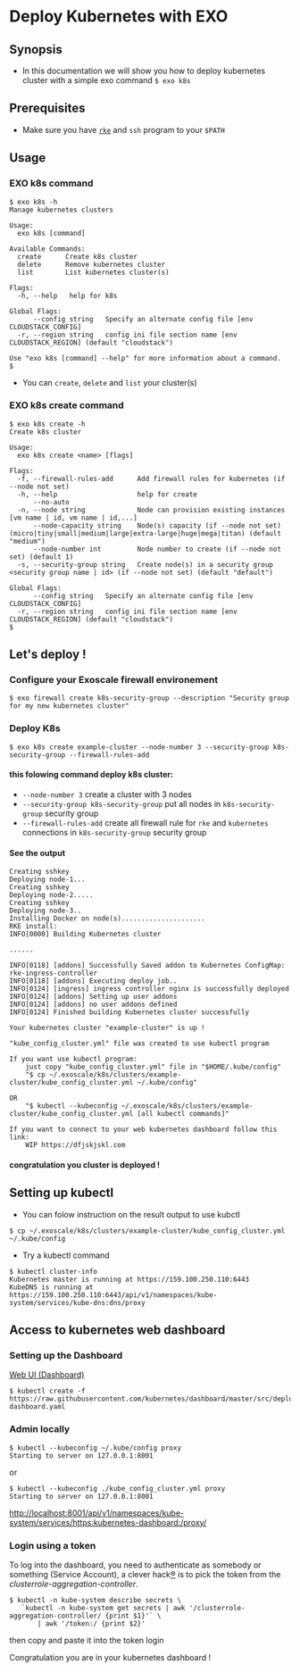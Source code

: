 # Deploy Kubernetes with EXO

## Synopsis

- In this documentation we will show you how to deploy kubernetes cluster with a simple exo command `$ exo k8s`

## Prerequisites

- Make sure you have [`rke`](https://github.com/rancher/rke/releases) and `ssh` program to your `$PATH`

## Usage

### EXO k8s command

```
$ exo k8s -h
Manage kubernetes clusters

Usage:
  exo k8s [command]

Available Commands:
  create      Create k8s cluster
  delete      Remove kubernetes cluster
  list        List kubernetes cluster(s)

Flags:
  -h, --help   help for k8s

Global Flags:
      --config string   Specify an alternate config file [env CLOUDSTACK_CONFIG]
  -r, --region string   config ini file section name [env CLOUDSTACK_REGION] (default "cloudstack")

Use "exo k8s [command] --help" for more information about a command.
$
```

- You can `create`, `delete` and  `list` your cluster(s)

### EXO k8s create command

```
$ exo k8s create -h
Create k8s cluster

Usage:
  exo k8s create <name> [flags]

Flags:
  -f, --firewall-rules-add      Add firewall rules for kubernetes (if --node not set)
  -h, --help                    help for create
      --no-auto
  -n, --node string             Node can provision existing instances [vm name | id, vm name | id,...]
      --node-capacity string    Node(s) capacity (if --node not set) (micro|tiny|small|medium|large|extra-large|huge|mega|titan) (default "medium")
      --node-number int         Node number to create (if --node not set) (default 1)
  -s, --security-group string   Create node(s) in a security group <security group name | id> (if --node not set) (default "default")

Global Flags:
      --config string   Specify an alternate config file [env CLOUDSTACK_CONFIG]
  -r, --region string   config ini file section name [env CLOUDSTACK_REGION] (default "cloudstack")
$
```

## Let's deploy !


### Configure your Exoscale firewall environement

```
$ exo firewall create k8s-security-group --description "Security group for my new kubernetes cluster"
```
### Deploy K8s

```
$ exo k8s create example-cluster --node-number 3 --security-group k8s-security-group --firewall-rules-add
```

#### this folowing command deploy k8s cluster:

- `--node-number 3` create a cluster with 3 nodes
- `--security-group k8s-security-group` put all nodes in `k8s-security-group` security group
- `--firewall-rules-add` create all firewall rule for `rke` and `kubernetes` connections in `k8s-security-group` security group

#### See the output

```
Creating sshkey
Deploying node-1...
Creating sshkey
Deploying node-2.....
Creating sshkey
Deploying node-3..
Installing Docker on node(s).....................
RKE install:
INFO[0000] Building Kubernetes cluster

......

INFO[0118] [addons] Successfully Saved addon to Kubernetes ConfigMap: rke-ingress-controller
INFO[0118] [addons] Executing deploy job..
INFO[0124] [ingress] ingress controller nginx is successfully deployed
INFO[0124] [addons] Setting up user addons
INFO[0124] [addons] no user addons defined
INFO[0124] Finished building Kubernetes cluster successfully

Your kubernetes cluster "example-cluster" is up !

"kube_config_cluster.yml" file was created to use kubectl program

If you want use kubectl program:
    just copy "kube_config_cluster.yml" file in "$HOME/.kube/config"
    "$ cp ~/.exoscale/k8s/clusters/example-cluster/kube_config_cluster.yml ~/.kube/config"

OR
    "$ kubectl --kubeconfig ~/.exoscale/k8s/clusters/example-cluster/kube_config_cluster.yml [all kubectl commands]"

If you want to connect to your web kubernetes dashboard follow this link:
    WIP https://dfjskjskl.com
```

#### congratulation you cluster is deployed !

## Setting up kubectl

- You can folow instruction on the result output to use kubctl

```
$ cp ~/.exoscale/k8s/clusters/example-cluster/kube_config_cluster.yml ~/.kube/config

```

- Try a kubectl command

```
$ kubectl cluster-info
Kubernetes master is running at https://159.100.250.110:6443
KubeDNS is running at https://159.100.250.110:6443/api/v1/namespaces/kube-system/services/kube-dns:dns/proxy
```

## Access to kubernetes web dashboard

### Setting up the Dashboard

[Web UI (Dashboard)](https://kubernetes.io/docs/tasks/access-application-cluster/web-ui-dashboard/)

```
$ kubectl create -f https://raw.githubusercontent.com/kubernetes/dashboard/master/src/deploy/recommended/kubernetes-dashboard.yaml
```

### Admin locally

```
$ kubectl --kubeconfig ~/.kube/config proxy
Starting to server on 127.0.0.1:8001
```
or
```
$ kubectl --kubeconfig ./kube_config_cluster.yml proxy
Starting to server on 127.0.0.1:8001
```

<http://localhost:8001/api/v1/namespaces/kube-system/services/https:kubernetes-dashboard:/proxy/>

### Login using a token

To log into the dashboard, you need to authenticate as somebody or something (Service Account), a clever hack[®](https://github.com/kubernetes/dashboard/issues/2474#issuecomment-365704926) is to pick the token from the _clusterrole-aggregation-controller_.

```
$ kubectl -n kube-system describe secrets \
   `kubectl -n kube-system get secrets | awk '/clusterrole-aggregation-controller/ {print $1}'` \
       | awk '/token:/ {print $2}'
```

then copy and paste it into the token login

Congratulation you are in your kubernetes dashboard !

